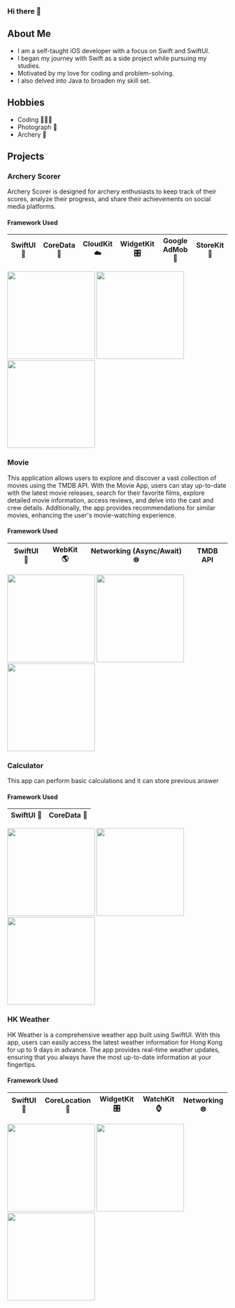 ### Hi there 👋

## About Me
- I am a self-taught iOS developer with a focus on Swift and SwiftUI. 
- I began my journey with Swift as a side project while pursuing my studies.
- Motivated by my love for coding and problem-solving.
- I also delved into Java to broaden my skill set.

## Hobbies
- Coding 👨🏻‍💻
- Photograph 📸
- Archery 🏹

## Projects

### Archery Scorer

Archery Scorer is designed for archery enthusiasts to keep track of their scores, analyze their progress, and share their achievements on social media platforms.

#### Framework Used

| SwiftUI :iphone: | CoreData :floppy_disk: | CloudKit :cloud: | WidgetKit :control_knobs: | Google AdMob :mega: | StoreKit :receipt: |
|-----------|------------|------------|-------------|----------------|------------|

<p>
    <img src="Image/archery_1.png" width="200"/>
    <img src="Image/archery_2.png" width="200"/>
    <img src="Image/archery_3.png" width="200"/>
</p>

### Movie

This application allows users to explore and discover a vast collection of movies using the TMDB API. With the Movie App, users can stay up-to-date with the latest movie releases, search for their favorite films, explore detailed movie information, access reviews, and delve into the cast and crew details. Additionally, the app provides recommendations for similar movies, enhancing the user's movie-watching experience.

#### Framework Used

| SwiftUI :iphone: | WebKit :earth_americas: | Networking (Async/Await) :globe_with_meridians: | TMDB API |
|------------------|-------------------------|------------------------------------------------|----------|

<p>
    <img src="Image/movie_1.png" width="200"/>
    <img src="Image/movie_2.png" width="200"/>
    <img src="Image/movie_3.png" width="200"/>
</p>

### Calculator

This app can perform basic calculations and it can store previous answer  

#### Framework Used

| SwiftUI :iphone: | CoreData :floppy_disk: |
|-----------|------------|

<p>
    <img src="Image/calculator_1.gif" width="200"/>
    <img src="Image/calculator_2.png" width="200"/>
    <img src="Image/calculator_3.png" width="200"/>
</p>

### HK Weather

HK Weather is a comprehensive weather app built using SwiftUI. With this app, users can easily access the latest weather information for Hong Kong for up to 9 days in advance. The app provides real-time weather updates, ensuring that you always have the most up-to-date information at your fingertips.

#### Framework Used

| SwiftUI :iphone: | CoreLocation :round_pushpin: | WidgetKit :control_knobs: | WatchKit :watch: | Networking :globe_with_meridians: |
|------------------|------------------------------|---------------------------|------------------|-----------------------------------|

<p>
    <img src="Image/weather_1.png" width="200"/>
    <img src="Image/weather_2.png" width="200"/>
    <img src="Image/weather_3.png" width="200"/>
</p>


<!--
**ElvisWong213/ElvisWong213** is a ✨ _special_ ✨ repository because its `README.md` (this file) appears on your GitHub profile.

Here are some ideas to get you started:

- 🔭 I’m currently working on ...
- 🌱 I’m currently learning ...
- 👯 I’m looking to collaborate on ...
- 🤔 I’m looking for help with ...
- 💬 Ask me about ...
- 📫 How to reach me: ...
- 😄 Pronouns: ...
- ⚡ Fun fact: ...
-->
